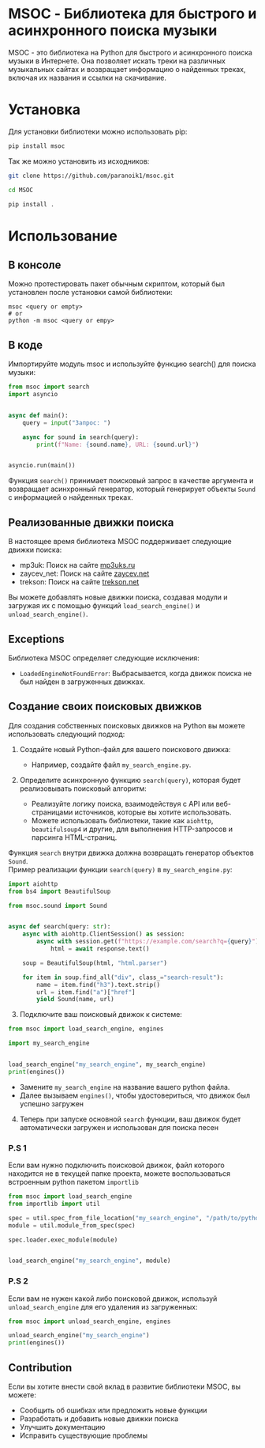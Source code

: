 # MSOC - Библиотека для быстрого и асинхронного поиска музыки

MSOC - это библиотека на Python для быстрого и асинхронного поиска музыки в Интернете. Она позволяет искать треки на различных музыкальных сайтах и возвращает информацию о найденных треках, включая их названия и ссылки на скачивание.

# Установка

Для установки библиотеки можно использовать pip:
```bash
pip install msoc
```

Так же можно установить из исходников:
```bash
git clone https://github.com/paranoik1/msoc.git

cd MSOC

pip install .
```

# Использование

## В консоле

Можно протестировать пакет обычным скриптом, который был установлен после установки самой библиотеки:
```shell
msoc <query or empty>
# or
python -m msoc <query or empy>
```

## В коде

Импортируйте модуль msoc и используйте функцию search() для поиска музыки:

```python
from msoc import search
import asyncio


async def main():
    query = input("Запрос: ")

    async for sound in search(query):
        print(f"Name: {sound.name}, URL: {sound.url}")


asyncio.run(main())
```

Функция `search()` принимает поисковый запрос в качестве аргумента и возвращает асинхронный генератор, который генерирует объекты `Sound` с информацией о найденных треках.

## Реализованные движки поиска

В настоящее время библиотека MSOC поддерживает следующие движки поиска:

- mp3uk: Поиск на сайте [mp3uks.ru](https://mp3uks.ru)
- zaycev_net: Поиск на сайте [zaycev.net](https://zaycev.net)
- trekson: Поиск на сайте [trekson.net](https://trekson.net/)

Вы можете добавлять новые движки поиска, создавая модули и загружая их с помощью функций `load_search_engine()` и `unload_search_engine()`.

## Exceptions

Библиотека MSOC определяет следующие исключения:

- `LoadedEngineNotFoundError`: Выбрасывается, когда движок поиска не был найден в загруженных движках.

## Создание своих поисковых движков
Для создания собственных поисковых движков на Python вы можете использовать следующий подход:

1. Создайте новый Python-файл для вашего поискового движка:
   - Например, создайте файл `my_search_engine.py`.

2. Определите асинхронную функцию `search(query)`, которая будет реализовывать поисковый алгоритм:
   - Реализуйте логику поиска, взаимодействуя с API или веб-страницами источников, которые вы хотите использовать.
   - Можете использовать библиотеки, такие как `aiohttp`, `beautifulsoup4` и другие, для выполнения HTTP-запросов и парсинга HTML-страниц.

Функция `search` внутри движка должна возвращать генератор объектов `Sound`.  
Пример реализации функции `search(query)` в `my_search_engine.py`:

```python
import aiohttp
from bs4 import BeautifulSoup

from msoc.sound import Sound


async def search(query: str):
    async with aiohttp.ClientSession() as session:
        async with session.get(f"https://example.com/search?q={query}") as response:
            html = await response.text()

    soup = BeautifulSoup(html, "html.parser")

    for item in soup.find_all("div", class_="search-result"):
        name = item.find("h3").text.strip()
        url = item.find("a")["href"]
        yield Sound(name, url)
```

3. Подключите ваш поисковый движок к системе:

```python
from msoc import load_search_engine, engines

import my_search_engine


load_search_engine("my_search_engine", my_search_engine)
print(engines())
```
   - Замените `my_search_engine` на название вашего python файла.
   - Далее вызываем `engines()`, чтобы удостовериться, что движок был успешно загружен

4. Теперь при запуске основной `search` функции, ваш движок будет автоматически загружен и использован для поиска песен

### P.S 1
Если вам нужно подключить поисковой движок, файл которого находится не в текущей папке проекта, можете воспользоваться встроенным python пакетом `importlib`

```python
from msoc import load_search_engine
from importlib import util

spec = util.spec_from_file_location("my_search_engine", "/path/to/python/file/my_search_engine.py")
module = util.module_from_spec(spec)

spec.loader.exec_module(module)


load_search_engine("my_search_engine", module)
```

### P.S 2
Если вам не нужен какой либо поисковой движок, используй `unload_search_engine` для его удаления из загруженных:

```python
from msoc import unload_search_engine, engines

unload_search_engine("my_search_engine")
print(engines())
```

## Contribution

Если вы хотите внести свой вклад в развитие библиотеки MSOC, вы можете:

- Сообщить об ошибках или предложить новые функции
- Разработать и добавить новые движки поиска
- Улучшить документацию
- Исправить существующие проблемы
